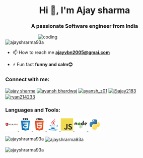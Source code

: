 <h1 align="center">Hi 👋, I'm Ajay sharma</h1>
<h3 align="center">A passionate Software engineer from India</h3>
<img align="right" alt= "coding" width="400" src="https://assets.zyrosite.com/Aq20eV79zLfpXV6b/web-development-content-animated-A856GXrXQ9SM17oe.gif">

<p align="left"> <img src="https://komarev.com/ghpvc/?username=ajayshrarma93a&label=Profile%20views&color=0e75b6&style=flat" alt="ajayshrarma93a" /> </p>

- 📫 How to reach me **ajayvbn2005@gmai.com**

- ⚡ Fun fact **funny and calm😊**

<h3 align="left">Connect with me:</h3>
<p align="left">
<a href="https://linkedin.com/in/ajay sharma" target="blank"><img align="center" src="https://raw.githubusercontent.com/rahuldkjain/github-profile-readme-generator/master/src/images/icons/Social/linked-in-alt.svg" alt="ajay sharma" height="30" width="40" /></a>
<a href="https://fb.com/ayansh bhardwaj" target="blank"><img align="center" src="https://raw.githubusercontent.com/rahuldkjain/github-profile-readme-generator/master/src/images/icons/Social/facebook.svg" alt="ayansh bhardwaj" height="30" width="40" /></a>
<a href="https://instagram.com/ayansh_z01" target="blank"><img align="center" src="https://raw.githubusercontent.com/rahuldkjain/github-profile-readme-generator/master/src/images/icons/Social/instagram.svg" alt="ayansh_z01" height="30" width="40" /></a>
<a href="https://hashnode.com/@ajay2183" target="blank"><img align="center" src="https://raw.githubusercontent.com/rahuldkjain/github-profile-readme-generator/master/src/images/icons/Social/hashnode.svg" alt="@ajay2183" height="30" width="40" /></a>
<a href="https://discord.gg/ryan214233" target="blank"><img align="center" src="https://raw.githubusercontent.com/rahuldkjain/github-profile-readme-generator/master/src/images/icons/Social/discord.svg" alt="ryan214233" height="30" width="40" /></a>
</p>

<h3 align="left">Languages and Tools:</h3>
<p align="left"> <a href="https://angular.io" target="_blank" rel="noreferrer"> <img src="https://raw.githubusercontent.com/devicons/devicon/master/icons/angularjs/angularjs-original-wordmark.svg" alt="angularjs" width="40" height="40"/> </a> <a href="https://www.w3schools.com/css/" target="_blank" rel="noreferrer"> <img src="https://raw.githubusercontent.com/devicons/devicon/master/icons/css3/css3-original-wordmark.svg" alt="css3" width="40" height="40"/> </a> <a href="https://www.w3.org/html/" target="_blank" rel="noreferrer"> <img src="https://raw.githubusercontent.com/devicons/devicon/master/icons/html5/html5-original-wordmark.svg" alt="html5" width="40" height="40"/> </a> <a href="https://www.java.com" target="_blank" rel="noreferrer"> <img src="https://raw.githubusercontent.com/devicons/devicon/master/icons/java/java-original.svg" alt="java" width="40" height="40"/> </a> <a href="https://developer.mozilla.org/en-US/docs/Web/JavaScript" target="_blank" rel="noreferrer"> <img src="https://raw.githubusercontent.com/devicons/devicon/master/icons/javascript/javascript-original.svg" alt="javascript" width="40" height="40"/> </a> <a href="https://nodejs.org" target="_blank" rel="noreferrer"> <img src="https://raw.githubusercontent.com/devicons/devicon/master/icons/nodejs/nodejs-original-wordmark.svg" alt="nodejs" width="40" height="40"/> </a> <a href="https://www.python.org" target="_blank" rel="noreferrer"> <img src="https://raw.githubusercontent.com/devicons/devicon/master/icons/python/python-original.svg" alt="python" width="40" height="40"/> </a> </p>

<p><img align="left" src="https://github-readme-stats.vercel.app/api/top-langs?username=ajayshrarma93a&show_icons=true&locale=en&layout=compact" alt="ajayshrarma93a" /></p>

<p>&nbsp;<img align="center" src="https://github-readme-stats.vercel.app/api?username=ajayshrarma93a&show_icons=true&locale=en" alt="ajayshrarma93a" /></p>

<p><img align="center" src="https://github-readme-streak-stats.herokuapp.com/?user=ajayshrarma93a&" alt="ajayshrarma93a" /></p>


